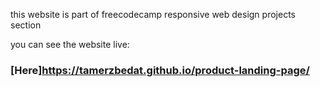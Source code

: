 this website is part of freecodecamp responsive web design projects section

you can see the website live:

### [Here]https://tamerzbedat.github.io/product-landing-page/
